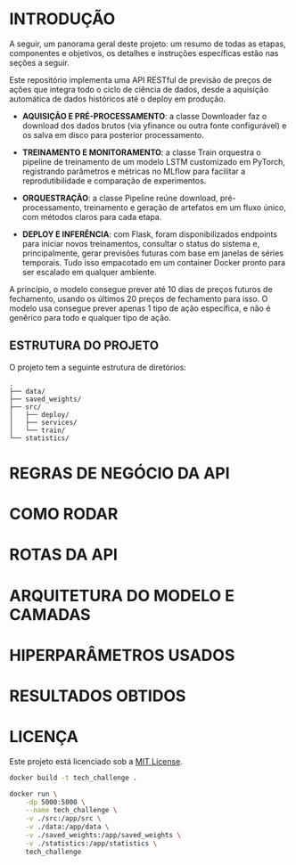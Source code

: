 # INTRODUÇÃO
A seguir, um panorama geral deste projeto: um resumo de todas as etapas, componentes e objetivos, os detalhes e instruções específicas estão nas seções a seguir.

Este repositório implementa uma API RESTful de previsão de preços de ações que integra todo o ciclo de ciência de dados, desde a aquisição automática de dados históricos até o deploy em produção.

* **AQUISIÇÃO E PRÉ-PROCESSAMENTO**: a classe Downloader faz o download dos dados brutos (via yfinance ou outra fonte configurável) e os salva em disco para posterior processamento.

* **TREINAMENTO E MONITORAMENTO**: a classe Train orquestra o pipeline de treinamento de um modelo LSTM customizado em PyTorch, registrando parâmetros e métricas no MLflow para facilitar a reprodutibilidade e comparação de experimentos.

* **ORQUESTRAÇÃO**: a classe Pipeline reúne download, pré-processamento, treinamento e geração de artefatos em um fluxo único, com métodos claros para cada etapa.

* **DEPLOY E INFERÊNCIA**: com Flask, foram disponibilizados endpoints para iniciar novos treinamentos, consultar o status do sistema e, principalmente, gerar previsões futuras com base em janelas de séries temporais. Tudo isso empacotado em um container Docker pronto para ser escalado em qualquer ambiente.

A princípio, o modelo consegue prever até 10 dias de preços futuros de fechamento, usando os últimos 20 preços de fechamento para isso. O modelo usa consegue prever apenas 1 tipo de ação específica, e não é genêrico para todo e qualquer tipo de ação.


## ESTRUTURA DO PROJETO
O projeto tem a seguinte estrutura de diretórios:
```text
.
├── data/
├── saved_weights/
├── src/
│   ├── deploy/
│   ├── services/
│   └── train/
└── statistics/
```

# REGRAS DE NEGÓCIO DA API


# COMO RODAR


# ROTAS DA API


# ARQUITETURA DO MODELO E CAMADAS


# HIPERPARÂMETROS USADOS


# RESULTADOS OBTIDOS


# LICENÇA
Este projeto está licenciado sob a [MIT License](LICENSE).


```bash
docker build -t tech_challenge .
```

```bash
docker run \
    -dp 5000:5000 \
    --name tech_challenge \
    -v ./src:/app/src \
    -v ./data:/app/data \
    -v ./saved_weights:/app/saved_weights \
    -v ./statistics:/app/statistics \
    tech_challenge
```





